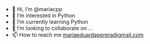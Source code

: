 - 👋 Hi, I’m @mariacpp
- 👀 I’m interested in Python
- 🌱 I’m currently learning Python
- 💞️ I’m looking to collaborate on ...
- 📫 How to reach me mariaeduardaperera@gmail.com

<!---
mariacpp/mariacpp is a ✨ special ✨ repository because its `README.md` (this file) appears on your GitHub profile.
You can click the Preview link to take a look at your changes.
--->
